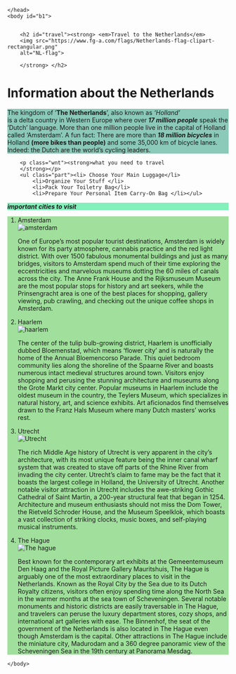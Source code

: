 <!DOCTYPE html>
<html>
    <head>
        <meta charset="utf-8">
         <title>Project: Travel webpage</title>
    <style>
        #travel {color:green;}
        .wnt { background-color: rgb(19, 240, 177);}
        .part{background-color:rgb(160, 224, 156);}
        .itv{background-color:rgb(132, 240, 188);}
        #m1{background-color:rgb(139, 201, 184);}
        #b1{background-color:rgb(232, 161, 142);}
    </style>
           
        
        
        
    </head>
    <body id="b1">
    
       
        <h2 id="travel"><strong> <em>Travel to the Netherlands</em>
        <img src="https://www.fg-a.com/flags/Netherlands-flag-clipart-rectangular.png"
        alt="NL-flag">
        
        </strong> </h2>
 <h1>Information about the Netherlands</h1>
        <p id="m1">The kingdom of ‘<strong>The Netherlands</strong>’, also known as <em>‘Holland’</em><br> is a delta country in Western Europe where over<strong><em> 17 million people</em></strong> speak the ‘Dutch’ language.
 More than one million people live in the capital of Holland called ‘Amsterdam’.
 A fun fact: There are more than <em><strong>18 million bicycles</strong></em>
 in Holland <strong>(more bikes than people)</strong> and some 35,000 km of bicycle lanes. Indeed: the Dutch are the world’s cycling leaders.</p>
       
        <p class="wnt"><strong>what you need to travel 
        </strong></p>
        <ul class="part"><li> Choose Your Main Luggage</li>
            <li>Organize Your Stuff </li>
            <li>Pack Your Toiletry Bag</li>
            <li>Prepare Your Personal Item Carry-On Bag </li></ul>
            
            
<p class="itv"><strong><em>important cities to visit</em></strong></p>
<ol class="part">
    <li>Amsterdam</li>
    <img src="https://cdn.dribbble.com/users/22147/screenshots/1127940/attachments/144223/Amsterdam-big.png"alt="amsterdam">
    <p>One of Europe’s most popular tourist destinations, Amsterdam is widely known for its party atmosphere, cannabis practice and the red light district. With over 1500 fabulous monumental buildings and just as many bridges, visitors to Amsterdam spend much of their time exploring the eccentricities and marvelous museums dotting the 60 miles of canals across the city. The Anne Frank House and the Rijksmuseum Museum are the most popular stops for history and art seekers, while the Prinsengracht area is one of the best places for shopping, gallery viewing, pub crawling, and checking out the unique coffee shops in Amsterdam.</p>
    <li>Haarlem</li>
    <img src="http://www.bbqgemak.nl/media/wysiwyg/coachhaarlem.jpg"alt="haarlem">
    <p>The center of the tulip bulb-growing district, Haarlem is unofficially dubbed Bloemenstad, which means ‘flower city’ and is naturally the home of the Annual Bloemencorso Parade. This quiet bedroom community lies along the shoreline of the Spaarne River and boasts numerous intact medieval structures around town. Visitors enjoy shopping and perusing the stunning architecture and museums along the Grote Markt city center. Popular museums in Haarlem include the oldest museum in the country, the Teylers Museum, which specializes in natural history, art, and science exhibits. Art aficionados find themselves drawn to the Franz Hals Museum where many Dutch masters’ works rest.</p>
    <li>Utrecht</li>
    <img src="https://www.windows-helpdesk.nl/wp-content/uploads/2018/02/utrecht.png"alt= "Utrecht">
    <p>The rich Middle Age history of Utrecht is very apparent in the city’s architecture, with its most unique feature being the inner canal wharf system that was created to stave off parts of the Rhine River from invading the city center. Utrecht’s claim to fame may be the fact that it boasts the largest college in Holland, the University of Utrecht. Another notable visitor attraction in Utrecht includes the awe-striking Gothic Cathedral of Saint Martin, a 200-year structural feat that began in 1254. Architecture and museum enthusiasts should not miss the Dom Tower, the Rietveld Schroder House, and the Museum Speelklok, which boasts a vast collection of striking clocks, music boxes, and self-playing musical instruments.</p>
    <li> The Hague </li>
    <img src="https://bin.snmmd.nl/m/m1gy2xnw3mec.jpg"alt="The hague">
    <p>Best known for the contemporary art exhibits at the Gemeentemuseum Den Haag and the Royal Picture Gallery Mauritshuis, The Hague is arguably one of the most extraordinary places to visit in the Netherlands. Known as the Royal City by the Sea due to its Dutch Royalty citizens, visitors often enjoy spending time along the North Sea in the warmer months at the sea town of Scheveningen. Several notable monuments and historic districts are easily traversable in The Hague, and travelers can peruse the luxury department stores, cozy shops, and international art galleries with ease. The Binnenhof, the seat of the government of the Netherlands is also located in The Hague even though Amsterdam is the capital. Other attractions in The Hague include the miniature city, Madurodam and a 360 degree panoramic view of the Scheveningen Sea in the 19th century at Panorama Mesdag.</p>
    
  
    

</ol>

            
    
        
    </body>
</html>
